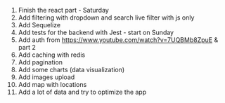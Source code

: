 1. Finish the react part - Saturday
2. Add filtering with dropdown and search live filter with js only
3. Add Sequelize
4. Add tests for the backend with Jest - start on Sunday
5. Add auth from https://www.youtube.com/watch?v=7UQBMb8ZpuE & part 2
6. Add caching with redis
7. Add pagination
8. Add some charts (data visualization)
9. Add images upload
10. Add map with locations
11. Add a lot of data and try to optimize the app